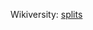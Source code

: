 Wikiversity: [splits](https://en.wikiversity.org/wiki/Studies_of_Euler_diagrams/splits#examples_for_3-ary_Boolean_functions)
